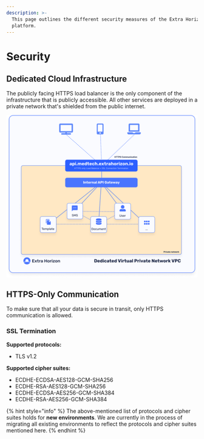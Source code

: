 ```yaml
---
description: >-
  This page outlines the different security measures of the Extra Horizon
  platform.
---
```


# Security

## Dedicated Cloud Infrastructure

The publicly facing HTTPS load balancer is the only component of the infrastructure that is publicly accessible. All other services are deployed in a private network that's shielded from the public internet.

![](<../.gitbook/assets/image (1) (1).png>)

## HTTPS-Only Communication

To make sure that all your data is secure in transit, only HTTPS communication is allowed.

### SSL Termination

**Supported protocols:**

* TLS v1.2

**Supported cipher suites:**

* ECDHE-ECDSA-AES128-GCM-SHA256
* ECDHE-RSA-AES128-GCM-SHA256
* ECDHE-ECDSA-AES256-GCM-SHA384
* ECDHE-RSA-AES256-GCM-SHA384

{% hint style="info" %}
The above-mentioned list of protocols and cipher suites holds for **new environments**. We are currently in the process of migrating all existing environments to reflect the protocols and cipher suites mentioned here.
{% endhint %}
